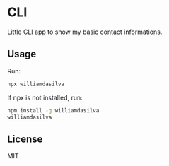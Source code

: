 # CLI

Little CLI app to show my basic contact informations.

## Usage

Run:

```bash
npx williamdasilva
```

If npx is not installed, run:

```bash
npm install -g williamdasilva
williamdasilva
```

## License

MIT
